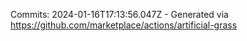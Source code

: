 Commits: 2024-01-16T17:13:56.047Z - Generated via https://github.com/marketplace/actions/artificial-grass
<br>
